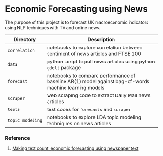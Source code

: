 # Economic Forecasting using News
The purpose of this project is to forecast UK macroeconomic indicators using NLP techniques with TV and online news.

| Directory | Description |
| ----------- | ----------- |
| `correlation` | notebooks to explore correlation between sentiment of news articles and FTSE 100 |
| `data`      | python script to pull news articles using python `gdelt` package | 
| `forecast` | notebooks to compare performance of baseline AR(1) model against bag-of-words machine learning models|
| `scraper` | web scraping code to extract Daily Mail news articles |
| `tests`    | test codes for `forecasts` and `scraper`|
| `topic_modeling` | notebooks to explore LDA topic modeling techniques on news articles |

### Reference

1. [Making text count: economic forecasting using newspaper text](https://www.bankofengland.co.uk/-/media/boe/files/working-paper/2020/making-text-count-economic-forecasting-using-newspaper-text.pdf?la=en&hash=E81EC91956CEA4FC6F63C4DC5942F0E9D4580558)





